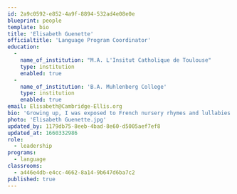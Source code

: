 ```yaml
---
id: 2a9c0592-e852-4a9f-8894-532ad4e08e0e
blueprint: people
template: bio
title: 'Elisabeth Guenette'
officialtitle: 'Language Program Coordinator'
education:
  -
    name_of_institution: "M.A. L'Insitut Catholique de Toulouse"
    type: institution
    enabled: true
  -
    name_of_institution: 'B.A. Muhlenberg College'
    type: institution
    enabled: true
email: Elisabeth@Cambridge-Ellis.org
bio: 'Growing up, I was exposed to French nursery rhymes and lullabies from my father, who passed them down from my French Canadian grandparents. This exposure from such a young age contributed to my love and proficiency for the French language. After graduating from college, I moved to Toulouse, France, where I taught English in French primary schools. The following year, I worked as a teacher in a 4th grade classroom while completing the 2nd year of my master’s degree and thesis. Newly relocated back to the US, I am very excited to pass on my love for the French language to a new generation of learners as part of the Cambridge-Ellis community. In my free time, I enjoy traveling, dancing and teaching dance, studying photography, hiking, and exploring outside!'
photo: 'Elisabeth Guenette.jpg'
updated_by: 1179db75-8eeb-4bad-8e60-d5005aef7ef8
updated_at: 1660332986
role:
  - leadership
programs:
  - language
classrooms:
  - a446e4db-e4cc-4662-8a14-9b647d6ba7c2
published: true
---
```

